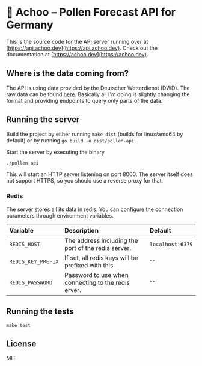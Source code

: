 # 🌻 Achoo – Pollen Forecast API for Germany

This is the source code for the API server running over at [https://api.achoo.dev](https://api.achoo.dev). Check out the documentation at [https://achoo.dev](https://achoo.dev).

## Where is the data coming from?

The API is using data provided by the Deutscher Wetterdienst (DWD). The raw data can be found [here](https://opendata.dwd.de/climate_environment/health/alerts/s31fg.json). Basically all I'm doing is slightly changing the format and providing endpoints to query only parts of the data.

## Running the server

Build the project by either running `make dist` (builds for linux/amd64 by default) or by running `go build -o dist/pollen-api`.

Start the server by executing the binary

```
./pollen-api
```

This will start an HTTP server listening on port 8000. The server itself does not support HTTPS, so you should use a reverse proxy for that.

### Redis

The server stores all its data in redis. You can configure the connection parameters through environment variables.

| Variable           | Description                                         | Default          |
| :----------------- | :-------------------------------------------------- | :--------------- |
| `REDIS_HOST`       | The address including the port of the redis server. | `localhost:6379` |
| `REDIS_KEY_PREFIX` | If set, all redis keys will be prefixed with this.  | `""`             |
| `REDIS_PASSWORD`   | Password to use when connecting to the redis erver. | `""`             |

## Running the tests

`make test`

## License

MIT
